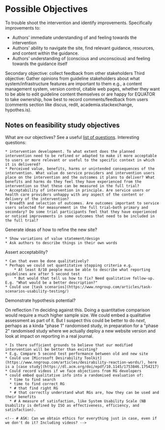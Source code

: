 # Possible Objectives

To trouble shoot the intervention and identify improvements. Specifically improvements to:

* Authors' immediate understanding of and feeling towards the intervention
* Authors' ability to navigate the site, find relevant guidance, resources, and content within the guidance.
* Authors' understanding of (conscious and unconscious) and feeling towards the guidance itself

Secondary objective: collect feedback from other stakeholders
Third objective: Gather opinions from guideline stakeholders about what system/infrastructure features are important to them e.g., a content management system, version control, citable web pages, whether they want to be able to edit guideline content themselves or are happy for EQUATOR to take ownership, how best to record comments/feedback from users (comments section like discus, redit, academia.stackexchange, hypothes.is).

## Notes on feasibility study objectives

What are our objectives?
See a useful [list of questions](https://pilotfeasibilitystudies.biomedcentral.com/articles/10.1186/s40814-015-0026-y/tables/2). Interesting questions:
  
    * intervention development. To what extent does the planned intervention need to be refined or adapted to make it more acceptable to users or more relevant or useful to the specific context in which it is delivered?
    * Perceived value, benefits, harms or unintended consequences of the intervention. What value do service providers and intervention users place on the intervention and the outcomes it plans to deliver? What benefits and harms do they feel they have experienced from the intervention so that these can be measured in the full trial?
    * Acceptability of intervention in principle. Are service users or health care providers unhappy with any aspect of the content or delivery of the intervention?
    * Breadth and selection of outcomes. Are outcomes important to service users selected for measurement in the full trial—both primary and secondary? Do some trial participants feel that they have experienced or noticed improvements in some outcomes that need to be included in the full trial?

Generate ideas of how to refine the new site?

    * Show variations of value statement/design
    * Ask authors to describe things in their own words

Assert acceptability?

    * Can that even be done qualitatively?
    * Perhaps we could set quantitative stopping criteria e.g.
        * At least 8/10 people muse be able to describe what reporting guidelines are after 5 second test
        * But would that tell us how to fix? Need qualitative follow-up. E.g. "What would be a better description?"
    * Could use [task scenarios](https://www.nngroup.com/articles/task-scenarios-usability-testing/)

Demonstrate hypothesis potential?

On reflection I'm deciding against this. Doing a quantitative comparison would require a much higher sample size. We could embed a qualitative assessment as part of it. But I suspect this could be better to do _next_, perhaps as a kinda "phase 1" randomised study, in preparation for a "phase 2" randomised study where we actually deploy a new website version and look at impact on reporting in a real journal.

    * Is there sufficient grounds to believe that our modified intervention will be better than existing?
    * E.g. Compare 5 second test performance between old and new site
    * Could use [Microsoft Desirability Toolkit](https://www.nngroup.com/articles/desirability-reaction-words/), here is a [case study](https://dl.acm.org/doi/epdf/10.1145/1753846.1754217)
    * Could record videos if we face objections from RG developers
    * could embed qualitative info into a randomised evaluation of:
      * time to find search
      * time to find correct RG
      * # that find right RG
      * # that correctly understand what RGs are, how they can be used and their benefits
      * # A measure of satisfaction, like System Usability Scale (NB Usability is defined by ISO as effectiveness, efficiency, and satisfaction).

    <!-- # ASK: Can we obtain ethics for everything just in case, even if we don't do it? Including videos? -->
